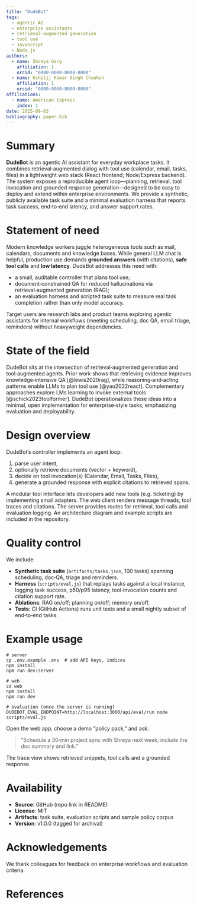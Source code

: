 ```yaml
---
title: "DudeBot"
tags:
  - agentic AI
  - enterprise assistants
  - retrieval-augmented generation
  - tool use
  - JavaScript
  - Node.js
authors:
  - name: Shreya Garg
    affiliation: 1
    orcid: "0000-0000-0000-0000"
  - name: Kshitij Kumar Singh Chauhan
    affiliation: 1
    orcid: "0000-0000-0000-0000"
affiliations:
  - name: American Express
    index: 1
date: 2025-09-03
bibliography: paper.bib
---
```


# Summary
**DudeBot** is an agentic AI assistant for everyday workplace tasks. It combines retrieval‑augmented dialog with tool use (calendar, email, tasks, files) in a lightweight web stack (React frontend; Node/Express backend). The system exposes a reproducible agent loop—planning, retrieval, tool invocation and grounded response generation—designed to be easy to deploy and extend within enterprise environments. We provide a synthetic, publicly available task suite and a minimal evaluation harness that reports task success, end‑to‑end latency, and answer support rates.

# Statement of need
Modern knowledge workers juggle heterogeneous tools such as mail, calendars, documents and knowledge bases. While general LLM chat is helpful, production use demands **grounded answers** (with citations), **safe tool calls** and **low latency**. DudeBot addresses this need with:

* a small, auditable controller that plans tool use;
* document‑constrained QA for reduced hallucinations via retrieval‑augmented generation (RAG);
* an evaluation harness and scripted task suite to measure real task completion rather than only model accuracy.

Target users are research labs and product teams exploring agentic assistants for internal workflows (meeting scheduling, doc QA, email triage, reminders) without heavyweight dependencies.

# State of the field
DudeBot sits at the intersection of retrieval‑augmented generation and tool‑augmented agents. Prior work shows that retrieving evidence improves knowledge‑intensive QA [@lewis2020rag], while reasoning‑and‑acting patterns enable LLMs to plan tool use [@yao2022react]. Complementary approaches explore LMs learning to invoke external tools [@schick2023toolformer]. DudeBot operationalizes these ideas into a minimal, open implementation for enterprise‑style tasks, emphasizing evaluation and deployability.

# Design overview
DudeBot’s controller implements an agent loop:
1. parse user intent,
2. optionally retrieve documents (vector + keyword),
3. decide on tool invocation(s) (Calendar, Email, Tasks, Files),
4. generate a grounded response with explicit citations to retrieved spans.

A modular tool interface lets developers add new tools (e.g. ticketing) by implementing small adapters. The web client renders message threads, tool traces and citations. The server provides routes for retrieval, tool calls and evaluation logging. An architecture diagram and example scripts are included in the repository.

# Quality control
We include:

* **Synthetic task suite** (`artifacts/tasks.json`, 100 tasks) spanning scheduling, doc‑QA, triage and reminders.
* **Harness** (`scripts/eval.js`) that replays tasks against a local instance, logging task success, p50/p95 latency, tool‑invocation counts and citation support rate.
* **Ablations**: RAG on/off; planning on/off; memory on/off.
* **Tests**: CI (GitHub Actions) runs unit tests and a small nightly subset of end‑to‑end tasks.

# Example usage
```
# server
cp .env.example .env  # add API keys, indices
npm install
npm run dev:server

# web
cd web
npm install
npm run dev

# evaluation (once the server is running)
DUDEBOT_EVAL_ENDPOINT=http://localhost:3000/api/eval/run node scripts/eval.js
```
Open the web app, choose a demo “policy pack,” and ask:

> “Schedule a 30‑min project sync with Shreya next week; include the doc summary and link.”

The trace view shows retrieved snippets, tool calls and a grounded response.

# Availability
* **Source**: GitHub (repo link in README)
* **License**: MIT
* **Artifacts**: task suite, evaluation scripts and sample policy corpus
* **Version**: v1.0.0 (tagged for archival)

# Acknowledgements
We thank colleagues for feedback on enterprise workflows and evaluation criteria.

# References
